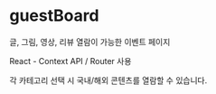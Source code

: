 # guestBoard
글, 그림, 영상, 리뷰 열람이 가능한 이벤트 페이지

React - Context API / Router 사용

각 카테고리 선택 시 국내/해외 콘텐츠를 열람할 수 있습니다.
